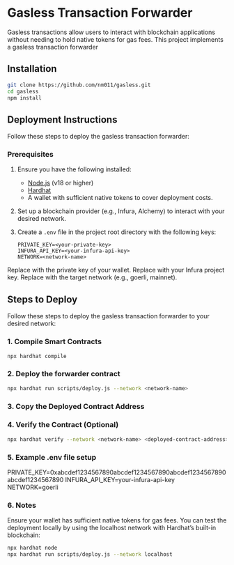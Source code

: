 # Gasless Transaction Forwarder

Gasless transactions allow users to interact with blockchain applications without needing to hold native tokens for gas fees. This project implements a gasless transaction forwarder

## Installation
   ```bash
   git clone https://github.com/nm011/gasless.git
   cd gasless
   npm install
   ```
   ## Deployment Instructions

Follow these steps to deploy the gasless transaction forwarder:

### Prerequisites

1. Ensure you have the following installed:
   - [Node.js](https://nodejs.org/) (v18 or higher)
   - [Hardhat](https://hardhat.org/)
   - A wallet with sufficient native tokens to cover deployment costs.

2. Set up a blockchain provider (e.g., Infura, Alchemy) to interact with your desired network.

3. Create a `.env` file in the project root directory with the following keys:
   ```plaintext
   PRIVATE_KEY=<your-private-key>
   INFURA_API_KEY=<your-infura-api-key>
   NETWORK=<network-name>
   ```
Replace <your-private-key> with the private key of your wallet.
Replace <your-infura-api-key> with your Infura project key.
Replace <network-name> with the target network (e.g., goerli, mainnet).

## Steps to Deploy

Follow these steps to deploy the gasless transaction forwarder to your desired network:

### 1. Compile Smart Contracts
```bash
npx hardhat compile
```
### 2. Deploy the forwarder contract
```bash
npx hardhat run scripts/deploy.js --network <network-name>
```
### 3. Copy the Deployed Contract Address
### 4. Verify the Contract (Optional)
```bash
npx hardhat verify --network <network-name> <deployed-contract-address>
```
### 5. Example .env file setup
PRIVATE_KEY=0xabcdef1234567890abcdef1234567890abcdef1234567890abcdef1234567890
INFURA_API_KEY=your-infura-api-key
NETWORK=goerli

### 6. Notes
Ensure your wallet has sufficient native tokens for gas fees.
You can test the deployment locally by using the localhost network with Hardhat’s built-in blockchain:

```bash
npx hardhat node
npx hardhat run scripts/deploy.js --network localhost
```
